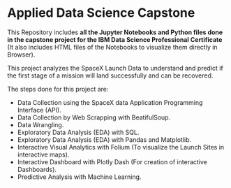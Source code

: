 # Applied Data Science Capstone

This Repository includes **all the Jupyter Notebooks and Python files done in the capstone project for the IBM Data Science Professional Certificate** (It also includes HTML files of the Notebooks to visualize them directly in Browser).

This project analyzes the SpaceX Launch Data to understand and predict if the first stage of a mission will land successfully and can be recovered.

The steps done for this project are:
* Data Collection using the SpaceX data Application Programming Interface (API).
* Data Collection by Web Scrapping with BeatifulSoup.
* Data Wrangling.
* Exploratory Data Analysis (EDA) with SQL.
* Exploratory Data Analysis (EDA) with Pandas and Matplotlib.
* Interactive Visual Analytics with Folium (To visualize the Launch Sites in interactive maps).
* Interactive Dashboard with Plotly Dash (For creation of interactive Dashboards).
* Predictive Analysis with Machine Learning.
